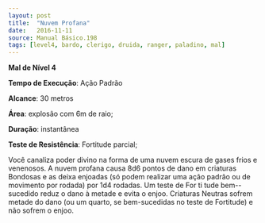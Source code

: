 ```yaml
---
layout: post
title:  "Nuvem Profana"
date:   2016-11-11
source: Manual Básico.198
tags: [level4, bardo, clerigo, druida, ranger, paladino, mal]
---
```


**Mal de Nível 4**

**Tempo de Execução**: Ação Padrão

**Alcance**: 30 metros

**Área**: explosão com 6m de raio;

**Duração**: instantânea

**Teste de Resistência**: Fortitude parcial;

Você canaliza poder divino na forma de uma nuvem escura de gases frios e venenosos. A nuvem profana causa 8d6 pontos de dano em criaturas Bondosas e as deixa enjoadas (só podem realizar uma ação padrão ou de movimento por rodada) por 1d4 rodadas. Um teste de For ti tude bem--sucedido reduz o dano à metade e evita o enjoo.
Criaturas Neutras sofrem metade do dano (ou um quarto, se bem-sucedidas no teste de Fortitude) e não sofrem o enjoo.